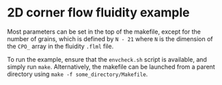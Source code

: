 # 2D corner flow fluidity example

Most parameters can be set in the top of the makefile, except for the number of
grains, which is defined by `N - 21` where `N` is the dimension of the `CPO_`
array in the fluidity `.flml` file.

To run the example, ensure that the `envcheck.sh` script is available, and
simply run `make`. Alternatively, the makefile can be launched from a parent
directory using `make -f some_directory/Makefile`.
